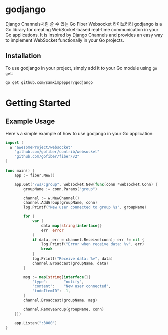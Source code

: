 # godjango
Django Channels처럼 쓸 수 있는 Go Fiber Websocket 라이브러리 
godjango is a Go library for creating WebSocket-based real-time communication in your Go applications. It is inspired by Django Channels and provides an easy way to implement WebSocket functionally in your Go projects.

## Installation
To use godjango in your project, simply add it to your Go module using `go get`:
```sh
go get github.com/samkimpepper/godjango
```

# Getting Started
## Example Usage
Here's a simple example of how to use godjango in your Go application:
```go
import (
  w "awesomeProject/websocket"
	"github.com/gofiber/contrib/websocket"
	"github.com/gofiber/fiber/v2"
)

func main() {
	app := fiber.New()

	app.Get("/ws/:group", websocket.New(func(conn *websocket.Conn) {
		groupName := conn.Params("group")

		channel := w.NewChannel()
		channel.AddGroup(groupName, conn)
		log.Printf("New user connected to group %s", groupName)

		for {
			var (
				data map[string]interface{}
				err  error
			)
			if data, err = channel.Receive(conn); err != nil {
				log.Printf("Error when receive data: %v", err)
				break
			}
			log.Printf("Receive data: %v", data)
			channel.Broadcast(groupName, data)
		}

		msg := map[string]interface{}{
			"type":       "notify",
			"content":    "New user connected",
			"todoItemID": -1,
		}
		channel.Broadcast(groupName, msg)

		channel.RemoveGroup(groupName, conn)
	}))

	app.Listen(":3000")
}
```
